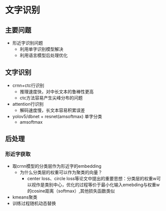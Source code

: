 # 文字识别
## 主要问题
* 形近字识别问题
    * 利用单字识别模型解决
    * 利用语言模型后处理优化
    
## 文字识别
* crnn+ctc行识别
  * 推理速度快，对中长文本的鲁棒性更高
  * ctc方法容易产生尖峰分布的问题
* attention行识别
  * 解码速度慢，长文本容易积累误差
* yolov5/dbnet + resnet(amsoftmax) 单字分类
    * amsoftmax


## 后处理
### 形近字获取
* 取crnn模型的分类层作为形近字的embedding
  * 为什么分类层的权重可以作为聚类的向量？
    * center loss、circle loss等论文中提出的重要思想：分类层的权重w可以视作是类别中心，优化的过程等价于最小化输入emebding与权重w的cosine距离（softmax）,其他损失函数类似
* kmeans聚类
* 训练过程随机动态替换

